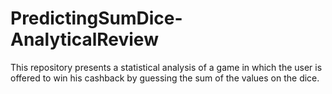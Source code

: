 # PredictingSumDice-AnalyticalReview
This repository presents a statistical analysis of a game in which the user is offered to win his cashback by guessing the sum of the values ​​on the dice.

